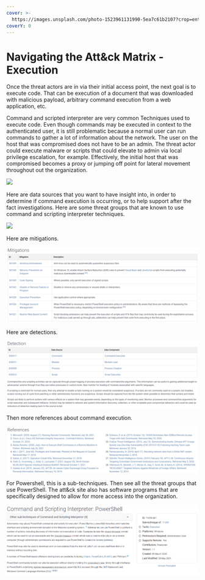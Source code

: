 ```yaml
---
cover: >-
  https://images.unsplash.com/photo-1523961131990-5ea7c61b2107?crop=entropy&cs=srgb&fm=jpg&ixid=MnwxOTcwMjR8MHwxfHNlYXJjaHw2fHx0ZWNofGVufDB8fHx8MTY0NjU5NDQzNA&ixlib=rb-1.2.1&q=85
coverY: 0
---
```


# Navigating the Att\&ck Matrix - Execution

Once the threat actors are in via their initial access point, the next goal is to execute code. That can be execution of a document that was downloaded with malicious payload, arbitrary command execution from a web application, etc.&#x20;

Command and scripted interpreter are very common Techniques used to execute code. Even though commands may be executed in context to the authenticated user, it is still problematic because a normal user can run commands to gather a lot of information about the network.  The user on the host that was compromised does not have to be an admin.  The threat actor could execute malware or scripts that could elevate to admin via local privilege escalation, for example. Effectively, the initial host that was compromised becomes a proxy or jumping off point for lateral movement throughout out the organization.

![](../../.gitbook/assets/command\_and\_scripting.PNG)

&#x20;Here are data sources that you want to have insight into, in order to determine if command execution is occurring, or to help support after the fact investigations. Here are some threat groups that are known to use command and scripting interpreter techniques.&#x20;

![](../../.gitbook/assets/procedure\_examples3.PNG)

Here are mitigations.&#x20;

![](<../../.gitbook/assets/mitagations3 (1).PNG>)

Here are detections.&#x20;

![](../../.gitbook/assets/detection3.PNG)

Then more references about command execution.&#x20;

![](../../.gitbook/assets/references3.PNG)

For Powershell, this is a sub-techniques. Then see all the threat groups that use PowerShell. The att&ck site also has software programs that are specifically designed to allow for more access into the organization.&#x20;

![](../../.gitbook/assets/powershell.PNG)

